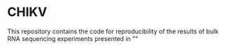 # CHIKV
This repository contains the code for reproducibility of the results of bulk RNA sequencing experiments presented in
""
